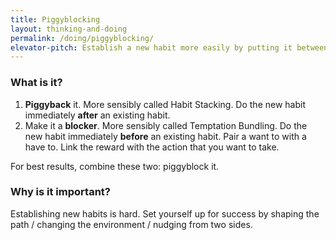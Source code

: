 ```yaml
---
title: Piggyblocking
layout: thinking-and-doing
permalink: /doing/piggyblocking/
elevator-pitch: Establish a new habit more easily by putting it between two existing habits.
---
```


### What is it?

1. **Piggyback** it. More sensibly called Habit Stacking. Do the new habit immediately **after** an existing habit.
2. Make it a **blocker**. More sensibly called Temptation Bundling. Do the new habit immediately **before** an existing habit. Pair a want to with a have to. Link the reward with the action that you want to take.

For best results, combine these two: piggyblock it.

### Why is it important?

Establishing new habits is hard. Set yourself up for success by shaping the path / changing the environment / nudging from two sides.